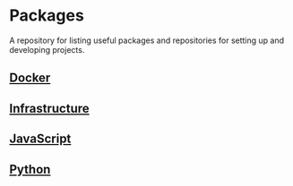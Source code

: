 # Packages

A repository for listing useful packages and repositories for setting up and developing projects.

## [Docker](DOCKER.md)

## [Infrastructure](INFRASTRUCTURE.md)

## [JavaScript](JAVASCRIPT.md)

## [Python](PYTHON.md)
